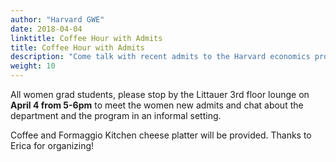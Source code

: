 ```yaml
---
author: "Harvard GWE"
date: 2018-04-04
linktitle: Coffee Hour with Admits
title: Coffee Hour with Admits
description: "Come talk with recent admits to the Harvard economics program on April 4 from 5:00-6:00pm in the Littauer 3rd floor lounge."
weight: 10
---
```


All women grad students, please stop by the Littauer 3rd floor lounge on **April 4 from 5-6pm** to meet the women new admits and chat about the department and the program in an informal setting. 

Coffee and Formaggio Kitchen cheese platter will be provided. Thanks to Erica for organizing!